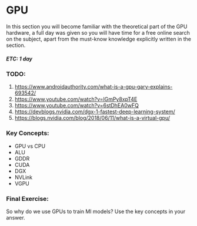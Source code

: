 # GPU
In this section you will become familiar with the theoretical part of the GPU hardware,
a full day was given so you will have time for a free online search on the subject,
apart from the must-know knowledge explicitly written in the section.
##### ETC: 1 day

### TODO:
1. https://www.androidauthority.com/what-is-a-gpu-gary-explains-693542/
2. https://www.youtube.com/watch?v=lGmPy8xpT4E
3. https://www.youtube.com/watch?v=6stDhEA0wFQ
4. https://devblogs.nvidia.com/dgx-1-fastest-deep-learning-system/
5. https://blogs.nvidia.com/blog/2018/06/11/what-is-a-virtual-gpu/

### Key Concepts:
- GPU vs CPU
- ALU
- GDDR
- CUDA
- DGX
- NVLink
- VGPU

### Final Exercise:
So why do we use GPUs to train Ml models? Use the key concepts in your answer.

